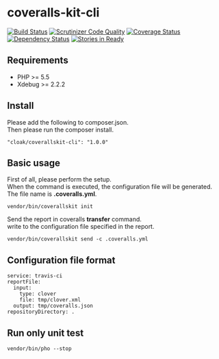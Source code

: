 coveralls-kit-cli
=================

[![Build Status](https://travis-ci.org/cloak-php/coveralls-kit-cli.svg?branch=master)](https://travis-ci.org/cloak-php/coveralls-kit-cli)
[![Scrutinizer Code Quality](https://scrutinizer-ci.com/g/cloak-php/coveralls-kit-cli/badges/quality-score.png?b=master)](https://scrutinizer-ci.com/g/cloak-php/coveralls-kit-cli/?branch=master)
[![Coverage Status](https://coveralls.io/repos/cloak-php/coveralls-kit-cli/badge.png)](https://coveralls.io/r/cloak-php/coveralls-kit-cli)
[![Dependency Status](https://www.versioneye.com/user/projects/540f97fb9e1622709c000021/badge.svg?style=flat)](https://www.versioneye.com/user/projects/540f97fb9e1622709c000021)
[![Stories in Ready](https://badge.waffle.io/cloak-php/coveralls-kit-cli.png?label=ready&title=Ready)](https://waffle.io/cloak-php/coveralls-kit-cli)

## Requirements

* PHP >= 5.5
* Xdebug >= 2.2.2

## Install

Please add the following to composer.json.  
Then please run the composer install.

    "cloak/coverallskit-cli": "1.0.0"

## Basic usage

First of all, please perform the setup.  
When the command is executed, the configuration file will be generated.  
The file name is **.coveralls.yml**.

    vendor/bin/coverallskit init


Send the report in coveralls **transfer** command.  
write to the configuration file specified in the report.

	vendor/bin/coverallskit send -c .coveralls.yml

## Configuration file format 

	service: travis-ci
	reportFile:
	  input:
    	type: clover
	    file: tmp/clover.xml
	  output: tmp/coveralls.json
	repositoryDirectory: .

## Run only unit test

	vendor/bin/pho --stop
